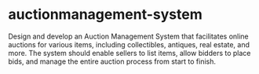 # auctionmanagement-system
Design and develop an Auction Management System that facilitates online auctions for various items, including collectibles, antiques, real estate, and more. The system should enable sellers to list items, allow bidders to place bids, and manage the entire auction process from start to finish. 
